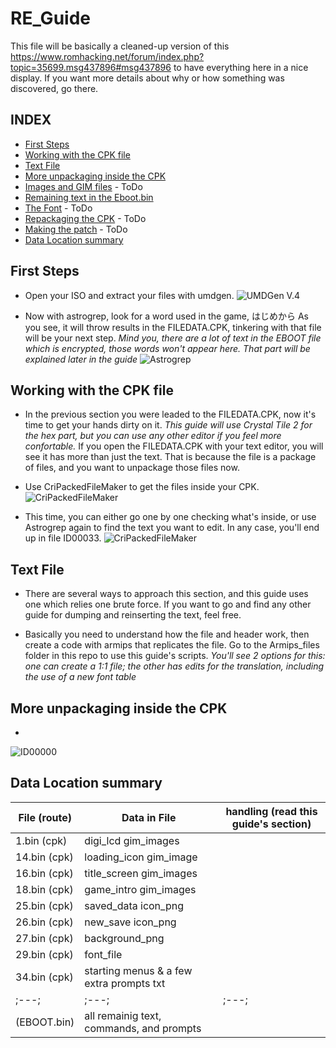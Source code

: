 # RE_Guide

This file will be basically a cleaned-up version of this https://www.romhacking.net/forum/index.php?topic=35699.msg437896#msg437896
to have everything here in a nice display. If you want more details about why or how something was discovered, go there.

## INDEX 
- [First Steps](#First-Steps)
- [Working with the CPK file](#Working-with-the-CPK-file)
- [Text File](#Text-File)
- [More unpackaging inside the CPK](#More-unpackaging-inside-the-CPK)
- [Images and GIM files](#Text-File) - ToDo
- [Remaining text in the Eboot.bin](#Text-File)
- [The Font](#Text-File) - ToDo
- [Repackaging the CPK](#Text-File) - ToDo
- [Making the patch](#Text-File) - ToDo
- [Data Location summary](#Data-Location-summary)


## First Steps

- Open your ISO and extract your files with umdgen.
![UMDGen V.4](https://imgur.com/bZgTET9.png)

- Now with astrogrep, look for a word used in the game, はじめから
As you see, it will throw results in the FILEDATA.CPK, tinkering with that file will be your next step.
*Mind you, there are a lot of text in the EBOOT file which is encrypted, those words won't appear here. 
That part will be explained later in the guide*
![Astrogrep](https://imgur.com/RCyQVqe.png)


## Working with the CPK file

- In the previous section you were leaded to the FILEDATA.CPK, now it's time to get your hands dirty on it.
*This guide will use Crystal Tile 2 for the hex part, but you can use any other editor if you feel more confortable.*
If you open the FILEDATA.CPK with your text editor, you will see it has more than just the text. That is because the
file is a package of files, and you want to unpackage those files now.

- Use CriPackedFileMaker to get the files inside your CPK.
![CriPackedFileMaker](https://imgur.com/GcipI9C.png)

- This time, you can either go one by one checking what's inside, or use Astrogrep again to find the text you want 
to edit. In any case, you'll end up in file ID00033.
![CriPackedFileMaker](https://imgur.com/7xk7WMG.png)


## Text File

- There are several ways to approach this section, and this guide uses one which relies one brute force. 
If you want to go and find any other guide for dumping and reinserting the text, feel free.

- Basically you need to understand how the file and header work, then create a code with armips that replicates 
the file. Go to the Armips_files folder in this repo to use this guide's scripts. 
*You'll see 2 options for this: one can create a 1:1 file; the other has edits for the translation, including 
the use of a new font table*


## More unpackaging inside the CPK

-
![ID00000](https://imgur.com/xLBbtRo.png)



## Data Location summary

| File (route) | Data in File | handling (read this guide's section)
|---|---|---|
| 1.bin (cpk)  | digi_lcd gim_images |
| 14.bin (cpk) | loading_icon gim_image |
| 16.bin (cpk) | title_screen gim_images | 
| 18.bin (cpk) | game_intro gim_images |
| 25.bin (cpk) | saved_data icon_png |
| 26.bin (cpk) | new_save icon_png |
| 27.bin (cpk) | background_png |
| 29.bin (cpk) | font_file |
| 34.bin (cpk) |  starting menus & a few extra prompts txt |
|;---;|;---;|;---;|
| (EBOOT.bin) | all remainig text, commands, and prompts |



